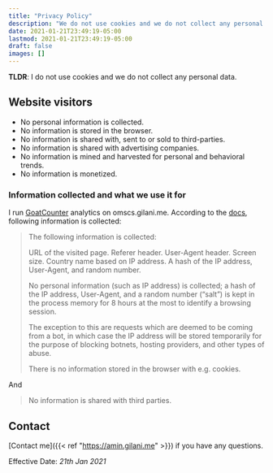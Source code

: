 ```yaml
---
title: "Privacy Policy"
description: "We do not use cookies and we do not collect any personal data."
date: 2021-01-21T23:49:19-05:00
lastmod: 2021-01-21T23:49:19-05:00
draft: false
images: []
---
```


__TLDR__: I do not use cookies and we do not collect any personal data.

## Website visitors

- No personal information is collected.
- No information is stored in the browser.
- No information is shared with, sent to or sold to third-parties.
- No information is shared with advertising companies.
- No information is mined and harvested for personal and behavioral trends.
- No information is monetized.

### Information collected and what we use it for

I run [GoatCounter](https://www.goatcounter.com/) analytics on omscs.gilani.me. According to the [docs](https://www.goatcounter.com/privacy), following information is collected:


>The following information is collected:
>
>    URL of the visited page.
>    Referer header.
>    User-Agent header.
>    Screen size.
>    Country name based on IP address.
>    A hash of the IP address, User-Agent, and random number.
>
>No personal information (such as IP address) is collected; a hash of the IP address, User-Agent, and a random number (“salt”) is kept in the process memory for 8 hours at the most to identify a browsing session.
>
>The exception to this are requests which are deemed to be coming from a bot, in which case the IP address will be stored temporarily for the purpose of blocking botnets, hosting providers, and other types of abuse.
>
>There is no information stored in the browser with e.g. cookies.

And

> No information is shared with third parties.

## Contact

[Contact me]({{< ref "https://amin.gilani.me" >}}) if you have any questions.

Effective Date: _21th Jan 2021_
